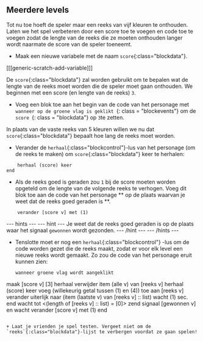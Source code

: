 ## Meerdere levels

Tot nu toe hoeft de speler maar een reeks van vijf kleuren te onthouden. Laten we het spel verbeteren door een score toe te voegen en code toe te voegen zodat de lengte van de reeks die ze moeten onthouden langer wordt naarmate de score van de speler toeneemt.

+ Maak een nieuwe variabele met de naam `score`{:class="blockdata"}.

[[[generic-scratch-add-variable]]]

De `score`{:class="blockdata"} zal worden gebruikt om te bepalen wat de lengte van de reeks moet worden die de speler moet gaan onthouden. We beginnen met een score (en lengte van de reeks) `3`.

+ Voeg een blok toe aan het begin van de code van het personage met `wanneer op de groene vlag is geklikt `{: class = "blockevents"} om de `score `{: class = "blockdata"} op ` 3 `te zetten.

In plaats van de vaste reeks van 5 kleuren willen we nu dat `score`{:class="blockdata"} bepaalt hoe lang de reeks moet worden.

+ Verander de `herhaal`{:class="blockcontrol"}-lus van het personage (om de reeks te maken) om `score`{:class="blockdata"} keer te herhalen:

```blocks
    herhaal (score) keer
end
```

+ Als de reeks goed is geraden zou `1` bij de score moeten worden opgeteld om de lengte van de volgende reeks te verhogen. Voeg dit blok toe aan de code van het personage ** op de plaats waarvan je weet dat de reeks goed geraden is **.

```blocks
    verander [score v] met (1)
```

--- hints --- --- hint --- Je weet dat de reeks goed geraden is op de plaats waar het signaal `gewonnen` wordt gezonden. --- /hint --- --- /hints ---

+ Tenslotte moet er nog een `herhaal`{:class="blockcontrol"} -lus om de code worden gezet die de reeks maakt, zodat er voor elk level een nieuwe reeks wordt gemaakt. Zo zou de code van het personage eruit kunnen zien:
    
    ```blocks
    wanneer groene vlag wordt aangeklikt
maak [score v] [3]
herhaal 
  verwijder item (alle v) van [reeks v]
  herhaal (score) keer 
    voeg (willekeurig getal tussen (1) en (4)) toe aan [reeks v]
    verander uiterlijk naar (item (laatste v) van [reeks v] :: list)
    wacht (1) sec.
  end
  wacht tot <(length of [reeks v] :: list) = [0]>
  zend signaal [gewonnen v] en wacht
  verander [score v] met (1)
end
```

+ Laat je vrienden je spel testen. Vergeet niet om de `reeks`{:class="blockdata"}-lijst te verbergen voordat ze gaan spelen!